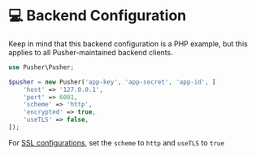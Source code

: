 # 💻 Backend Configuration

Keep in mind that this backend configuration is a PHP example, but this applies to all Pusher-maintained backend clients.

```php
use Pusher\Pusher;

$pusher = new Pusher('app-key', 'app-secret', 'app-id', [
    'host' => '127.0.0.1',
    'port' => 6001,
    'scheme' => 'http',
    'encrypted' => true,
    'useTLS' => false,
]);
```

For [SSL configurations](../ssl-configuration.md), set the `scheme` to `http` and `useTLS` to `true`
